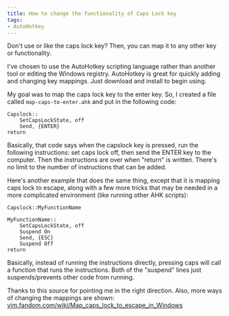 ```yaml
---
title: How to change the functionality of Caps Lock key
tags:
- AutoHotkey
---
```

Don't use or like the caps lock key? Then, you can map it to any other key or functionality.

I've chosen to use the AutoHotkey scripting language rather than another tool or editing the Windows registry. AutoHotkey is great for quickly adding and changing key mappings. Just download and install to begin using.

My goal was to map the caps lock key to the enter key. So, I created a file called `map-caps-to-enter.ahk` and put in the following code:

```text
Capslock::
    SetCapsLockState, off
    Send, {ENTER}
return
```

Basically, that code says when the capslock key is pressed, run the following instructions: set caps lock off, then send the ENTER key to the computer. Then the instructions are over when "return" is written. There's no limit to the number of instructions that can be added.

Here's another example that does the same thing, except that it is mapping caps lock to escape, along with a few more tricks that may be needed in a more complicated environment (like running other AHK scripts):

```text
Capslock::MyFunctionName

MyFunctionName::
    SetCapsLockState, off
    Suspend On
    Send, {ESC}
    Suspend Off
return
```

Basically, instead of running the instructions directly, pressing caps will call a function that runs the instructions. Both of the "suspend" lines just suspends/prevents other code from running.

Thanks to this source for pointing me in the right direction. Also, more ways of changing the mappings are shown: [vim.fandom.com/wiki/Map_caps_lock_to_escape_in_Windows](https://vim.fandom.com/wiki/Map_caps_lock_to_escape_in_Windows)
